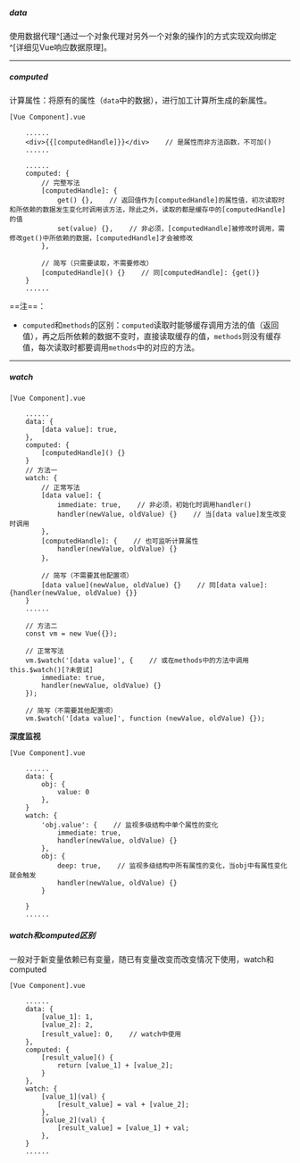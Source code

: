 ##### data
使用数据代理^[通过一个对象代理对另外一个对象的操作]的方式实现双向绑定^[详细见Vue响应数据原理]。

---

##### computed
计算属性：将原有的属性（`data`中的数据），进行加工计算所生成的新属性。
```
[Vue Component].vue

	......
	<div>{{[computedHandle]}}</div>    // 是属性而非方法函数，不可加()
	......

	......
	computed: {
		// 完整写法
		[computedHandle]: {
			get() {},    // 返回值作为[computedHandle]的属性值，初次读取时和所依赖的数据发生变化时调用该方法，除此之外，读取的都是缓存中的[computedHandle]的值
			set(value) {},    // 非必须，[computedHandle]被修改时调用，需修改get()中所依赖的数据，[computedHandle]才会被修改
		},

		// 简写（只需要读取，不需要修改）
		[computedHandle]() {}    // 同[computedHandle]: {get()}
	}
	......
```

==注==：
- `computed`和`methods`的区别：`computed`读取时能够缓存调用方法的值（返回值），再之后所依赖的数据不变时，直接读取缓存的值，`methods`则没有缓存值，每次读取时都要调用`methods`中的对应的方法。

---

##### watch
```
[Vue Component].vue

	......
	data: {
		[data value]: true,
	},
	computed: {
		[computedHandle]() {}
	}
	// 方法一
	watch: {
		// 正常写法
		[data value]: {
			immediate: true,    // 非必须，初始化时调用handler()
			handler(newValue, oldValue) {}    // 当[data value]发生改变时调用
		},
		[computedHandle]: {    // 也可监听计算属性
			handler(newValue, oldValue) {}
		}，

		// 简写（不需要其他配置项）
		[data value](newValue, oldValue) {}    // 同[data value]: {handler(newValue, oldValue) {}}
	}
	......

	// 方法二
	const vm = new Vue({});
	
	// 正常写法
	vm.$watch('[data value]', {    // 或在methods中的方法中调用this.$watch()[?未尝试]
		immediate: true,
		handler(newValue, oldValue) {}
	});

	// 简写（不需要其他配置项）
	vm.$watch('[data value]', function (newValue, oldValue) {});
```
**深度监视**
```
[Vue Component].vue

	......
	data: {
		obj: {
			value: 0
		},
	}
	watch: {
		'obj.value': {    // 监视多级结构中单个属性的变化
			immediate: true,
			handler(newValue, oldValue) {}
		},
		obj: {
			deep: true,    // 监视多级结构中所有属性的变化，当obj中有属性变化就会触发
			handler(newValue, oldValue) {}
		}
		
	}
	......
```

##### watch和computed区别
一般对于新变量依赖已有变量，随已有变量改变而改变情况下使用，watch和computed
```
[Vue Component].vue

	......
	data: {
		[value_1]: 1,
		[value_2]: 2,
		[result_value]: 0,    // watch中使用
	},
	computed: {
		[result_value]() {
			return [value_1] + [value_2];
		}
	},
	watch: {
		[value_1](val) {
			[result_value] = val + [value_2];
		},
		[value_2](val) {
			[result_value] = [value_1] + val;
		},
	}
	......
```